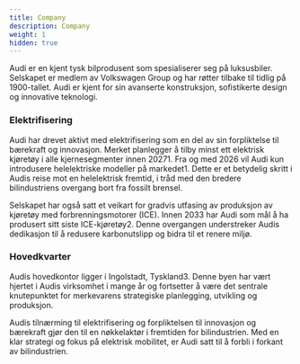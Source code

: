 ```yaml
---
title: Company
description: Company
weight: 1
hidden: true
---
```


Audi er en kjent tysk bilprodusent som spesialiserer seg på luksusbiler. Selskapet er medlem av Volkswagen Group og har røtter tilbake til tidlig på 1900-tallet. Audi er kjent for sin avanserte konstruksjon, sofistikerte design og innovative teknologi.

### Elektrifisering

Audi har drevet aktivt med elektrifisering som en del av sin forpliktelse til bærekraft og innovasjon. Merket planlegger å tilby minst ett elektrisk kjøretøy i alle kjernesegmenter innen 20271. Fra og med 2026 vil Audi kun introdusere helelektriske modeller på markedet1. Dette er et betydelig skritt i Audis reise mot en helelektrisk fremtid, i tråd med den bredere bilindustriens overgang bort fra fossilt brensel.

Selskapet har også satt et veikart for gradvis utfasing av produksjon av kjøretøy med forbrenningsmotorer (ICE). Innen 2033 har Audi som mål å ha produsert sitt siste ICE-kjøretøy2. Denne overgangen understreker Audis dedikasjon til å redusere karbonutslipp og bidra til et renere miljø.

### Hovedkvarter

Audis hovedkontor ligger i Ingolstadt, Tyskland3. Denne byen har vært hjertet i Audis virksomhet i mange år og fortsetter å være det sentrale knutepunktet for merkevarens strategiske planlegging, utvikling og produksjon.

Audis tilnærming til elektrifisering og forpliktelsen til innovasjon og bærekraft gjør den til en nøkkelaktør i fremtiden for bilindustrien. Med en klar strategi og fokus på elektrisk mobilitet, er Audi satt til å forbli i forkant av bilindustrien.